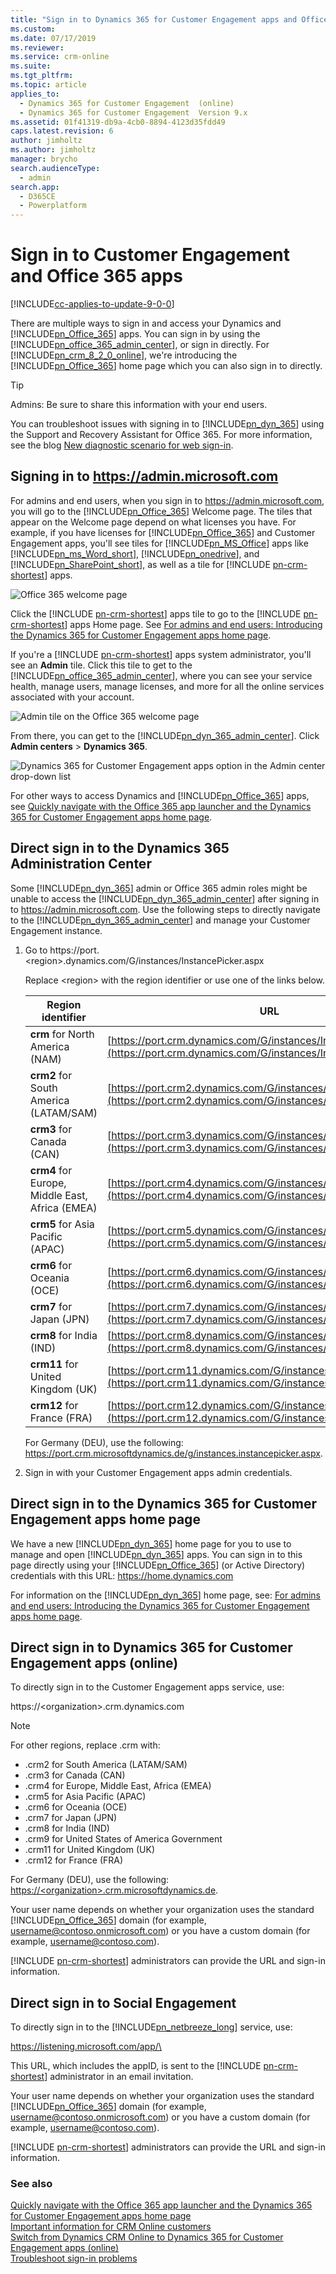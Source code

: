```yaml
---
title: "Sign in to Dynamics 365 for Customer Engagement apps and Office 365 apps | MicrosoftDocs"
ms.custom: 
ms.date: 07/17/2019
ms.reviewer: 
ms.service: crm-online
ms.suite: 
ms.tgt_pltfrm: 
ms.topic: article
applies_to: 
  - Dynamics 365 for Customer Engagement  (online)
  - Dynamics 365 for Customer Engagement  Version 9.x
ms.assetid: 01f41319-db9a-4cb0-8894-4123d35fdd49
caps.latest.revision: 6
author: jimholtz
ms.author: jimholtz
manager: brycho
search.audienceType: 
  - admin
search.app: 
  - D365CE
  - Powerplatform
---
```

# Sign in to Customer Engagement and Office 365 apps

[!INCLUDE[cc-applies-to-update-9-0-0](../includes/cc_applies_to_update_9_0_0.md)]

There are multiple ways to sign in and access your Dynamics and [!INCLUDE[pn_Office_365](../includes/pn-office-365.md)] apps. You can sign in by using the [!INCLUDE[pn_office_365_admin_center](../includes/pn-office-365-admin-center.md)], or sign in directly. For [!INCLUDE[pn_crm_8_2_0_online](../includes/pn-crm-8-2-0-online.md)], we're introducing the [!INCLUDE[pn_Office_365](../includes/pn-office-365.md)] home page which you can also sign in to directly.  
  
> [!TIP]
>  Admins: Be sure to share this information with your end users.  
> 
>  You can troubleshoot issues with signing in to [!INCLUDE[pn_dyn_365](../includes/pn-crm-shortest.md)] using the Support and Recovery Assistant for Office 365. For more information, see the blog [New diagnostic scenario for web sign-in](https://community.dynamics.com/crm/b/dynamicscrmsupportblog/archive/2016/11/15/new-diagnostic-scenario-for-web-sign-in).  
  
<a name="BKMK_PortalSignIn"></a>   
## Signing in to https://admin.microsoft.com  
 For admins and end users, when you sign in to https://admin.microsoft.com, you will go to the [!INCLUDE[pn_Office_365](../includes/pn-office-365.md)] Welcome page. The tiles that appear on the Welcome page depend on what licenses you have. For example, if you have licenses for [!INCLUDE[pn_Office_365](../includes/pn-office-365.md)] and Customer Engagement apps, you'll see tiles for [!INCLUDE[pn_MS_Office](../includes/pn-ms-office.md)] apps like [!INCLUDE[pn_ms_Word_short](../includes/pn-ms-word-short.md)], [!INCLUDE[pn_onedrive](../includes/pn-onedrive.md)], and [!INCLUDE[pn_SharePoint_short](../includes/pn-sharepoint-short.md)], as well as a tile for [!INCLUDE [pn-crm-shortest](../includes/pn-crm-shortest.md)] apps.  
  
 ![Office 365 welcome page](../admin/media/office-365-welcome-page.png "Office 365 welcome page")  
  
 Click the [!INCLUDE [pn-crm-shortest](../includes/pn-crm-shortest.md)] apps tile to go to the [!INCLUDE [pn-crm-shortest](../includes/pn-crm-shortest.md)] apps Home page. See [For admins and end users: Introducing the Dynamics 365 for Customer Engagement apps home page](../admin/quickly-navigate-office-365-app-launcher.md#BKMK_IntroD365HomePage).  
  
 If you're a [!INCLUDE [pn-crm-shortest](../includes/pn-crm-shortest.md)] apps system administrator, you'll see an **Admin** tile. Click this tile to get to the [!INCLUDE[pn_office_365_admin_center](../includes/pn-office-365-admin-center.md)], where you can see your service health, manage users, manage licenses, and more for all the online services associated with your account.  
  
 ![Admin tile on the Office 365 welcome page](../admin/media/admin-tile-office-365-welcome-page.png "Admin tile on the Office 365 welcome page")  
  
 From there, you can get to the [!INCLUDE[pn_dyn_365_admin_center](../includes/pn-dyn-365-admin-center.md)]. Click **Admin centers** > **Dynamics 365**.  
  
 ![Dynamics 365 for Customer Engagement apps option in the Admin center drop-down list](../admin/media/click-admin-centers-dynamics-365.png "Dynamics 365 for Customer Engagement apps option in the Admin center drop-down list")  
  
 For other ways to access Dynamics and [!INCLUDE[pn_Office_365](../includes/pn-office-365.md)] apps, see [Quickly navigate with the Office 365 app launcher and the Dynamics 365 for Customer Engagement apps home page](../admin/quickly-navigate-office-365-app-launcher.md).  
  
<a name="BKMK_DirectAdminCenter"></a>   

## Direct sign in to the Dynamics 365 Administration Center  
 Some [!INCLUDE[pn_dyn_365](../includes/pn-crm-shortest.md)] admin or Office 365 admin roles might be unable to access the [!INCLUDE[pn_dyn_365_admin_center](../includes/pn-dyn-365-admin-center.md)] after signing in to https://admin.microsoft.com. Use the following steps to directly navigate to the [!INCLUDE[pn_dyn_365_admin_center](../includes/pn-dyn-365-admin-center.md)] and manage your Customer Engagement instance.  
  
1. Go to https://port.\<region>.dynamics.com/G/instances/InstancePicker.aspx  
  
    Replace \<region> with the region identifier or use one of the links below.  
  
   |Region identifier|URL|  
   |-----------------------|---------|  
   |**crm** for North America (NAM)|[https://port.crm.dynamics.com/G/instances/InstancePicker.aspx](https://port.crm.dynamics.com/G/instances/InstancePicker.aspx)|  
   |**crm2** for South America (LATAM/SAM)|[https://port.crm2.dynamics.com/G/instances/InstancePicker.aspx](https://port.crm2.dynamics.com/G/instances/InstancePicker.aspx)|  
   |**crm3** for Canada (CAN)|[https://port.crm3.dynamics.com/G/instances/InstancePicker.aspx](https://port.crm3.dynamics.com/G/instances/InstancePicker.aspx)|  
   |**crm4** for Europe, Middle East, Africa (EMEA)|[https://port.crm4.dynamics.com/G/instances/InstancePicker.aspx](https://port.crm4.dynamics.com/G/instances/InstancePicker.aspx)|  
   |**crm5** for Asia Pacific (APAC)|[https://port.crm5.dynamics.com/G/instances/InstancePicker.aspx](https://port.crm5.dynamics.com/G/instances/InstancePicker.aspx)|  
   |**crm6** for Oceania (OCE)|[https://port.crm6.dynamics.com/G/instances/InstancePicker.aspx](https://port.crm6.dynamics.com/G/instances/InstancePicker.aspx)|  
   |**crm7** for Japan (JPN)|[https://port.crm7.dynamics.com/G/instances/InstancePicker.aspx](https://port.crm7.dynamics.com/G/instances/InstancePicker.aspx)|  
   |**crm8** for India (IND)|[https://port.crm8.dynamics.com/G/instances/InstancePicker.aspx](https://port.crm8.dynamics.com/G/instances/InstancePicker.aspx)|  
   |**crm11** for United Kingdom (UK)|[https://port.crm11.dynamics.com/G/instances/InstancePicker.aspx](https://port.crm11.dynamics.com/G/instances/InstancePicker.aspx)|  
   |**crm12** for France (FRA)|[https://port.crm12.dynamics.com/G/instances/InstancePicker.aspx](https://port.crm12.dynamics.com/G/instances/InstancePicker.aspx)|  
  
    For Germany (DEU), use the following: https://port.crm.microsoftdynamics.de/g/instances.instancepicker.aspx.  
  
2. Sign in with your Customer Engagement apps admin credentials.  
  
<a name="BKMK_DirectHomePage"></a>   
## Direct sign in to the Dynamics 365 for Customer Engagement apps home page  
 We have a new [!INCLUDE[pn_dyn_365](../includes/pn-crm-shortest.md)] home page for you to use  to manage and open [!INCLUDE[pn_dyn_365](../includes/pn-crm-shortest.md)] apps. You can sign in to this page directly using your [!INCLUDE[pn_Office_365](../includes/pn-office-365.md)] (or Active Directory) credentials with this URL: <https://home.dynamics.com>  
  
 For information on the [!INCLUDE[pn_dyn_365](../includes/pn-crm-shortest.md)] home page, see: [For admins and end users: Introducing the Dynamics 365 for Customer Engagement apps home page](../admin/quickly-navigate-office-365-app-launcher.md#BKMK_IntroD365HomePage).  
  
<a name="BKMK_directsignin"></a>   
## Direct sign in to Dynamics 365 for Customer Engagement apps (online)  
 To directly sign in to the Customer Engagement apps service, use:  
  
 https://\<organization>.crm.dynamics.com  
  
> [!NOTE]
>  For other regions, replace .crm with:  
>   
> -   .crm2 for South America (LATAM/SAM)  
> -   .crm3 for Canada (CAN)  
> -   .crm4 for Europe, Middle East, Africa (EMEA)  
> -   .crm5 for Asia Pacific (APAC)  
> -   .crm6 for Oceania (OCE)  
> -   .crm7 for Japan (JPN)  
> -   .crm8 for India (IND)  
> -   .crm9 for United States of America Government  
> -   .crm11 for United Kingdom (UK)  
> -   .crm12 for France (FRA)
  
 For Germany (DEU), use the following: [https://\<organization>.crm.microsoftdynamics.de](https://<organization>.crm.microsoftdynamics.de).  
  
 Your user name depends on whether your organization uses the standard [!INCLUDE[pn_Office_365](../includes/pn-office-365.md)] domain (for example, username@contoso.onmicrosoft.com) or you have a custom domain (for example, username@contoso.com).  
  
 [!INCLUDE [pn-crm-shortest](../includes/pn-crm-shortest.md)] administrators can provide the URL and sign-in information.  
  
<a name="BKMK_social"></a>   
## Direct sign in to Social Engagement  
 To directly sign in to the [!INCLUDE[pn_netbreeze_long](../includes/pn-social-engagement-long.md)] service, use:  
  
 https://listening.microsoft.com/app/\<appID>  
  
 This URL, which includes the appID, is sent to the [!INCLUDE [pn-crm-shortest](../includes/pn-crm-shortest.md)] administrator in an email invitation.  
  
 Your user name depends on whether your organization uses the standard [!INCLUDE[pn_Office_365](../includes/pn-office-365.md)] domain (for example, username@contoso.onmicrosoft.com) or you have a custom domain (for example, username@contoso.com).  
  
 [!INCLUDE [pn-crm-shortest](../includes/pn-crm-shortest.md)] administrators can provide the URL and sign-in information.  
  
### See also  
 [Quickly navigate with the Office 365 app launcher and the Dynamics 365 for Customer Engagement apps home page](../admin/quickly-navigate-office-365-app-launcher.md)   
 [Important information for CRM Online customers](../admin/important-information-customers.md)   
 [Switch from Dynamics CRM Online to Dynamics 365 for Customer Engagement apps (online)](../admin/switch-dynamics-crm-online-dynamics-365.md)   
 [Troubleshoot sign-in problems](troubleshoot-sign-in-problems.md)<br />
